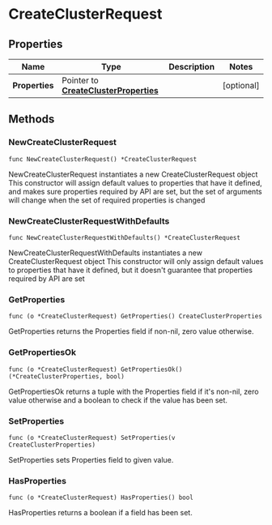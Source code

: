 # CreateClusterRequest

## Properties

|Name | Type | Description | Notes|
|------------ | ------------- | ------------- | -------------|
|**Properties** | Pointer to [**CreateClusterProperties**](CreateClusterProperties.md) |  | [optional] |

## Methods

### NewCreateClusterRequest

`func NewCreateClusterRequest() *CreateClusterRequest`

NewCreateClusterRequest instantiates a new CreateClusterRequest object
This constructor will assign default values to properties that have it defined,
and makes sure properties required by API are set, but the set of arguments
will change when the set of required properties is changed

### NewCreateClusterRequestWithDefaults

`func NewCreateClusterRequestWithDefaults() *CreateClusterRequest`

NewCreateClusterRequestWithDefaults instantiates a new CreateClusterRequest object
This constructor will only assign default values to properties that have it defined,
but it doesn't guarantee that properties required by API are set

### GetProperties

`func (o *CreateClusterRequest) GetProperties() CreateClusterProperties`

GetProperties returns the Properties field if non-nil, zero value otherwise.

### GetPropertiesOk

`func (o *CreateClusterRequest) GetPropertiesOk() (*CreateClusterProperties, bool)`

GetPropertiesOk returns a tuple with the Properties field if it's non-nil, zero value otherwise
and a boolean to check if the value has been set.

### SetProperties

`func (o *CreateClusterRequest) SetProperties(v CreateClusterProperties)`

SetProperties sets Properties field to given value.

### HasProperties

`func (o *CreateClusterRequest) HasProperties() bool`

HasProperties returns a boolean if a field has been set.


